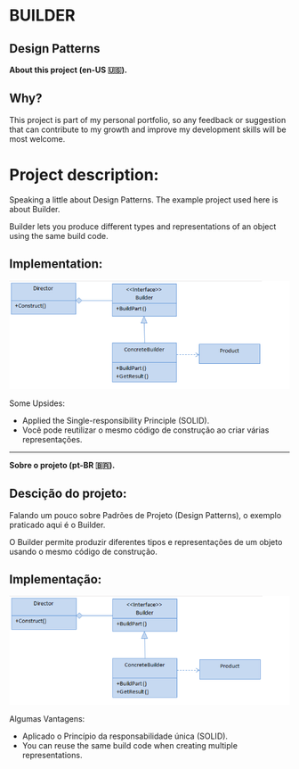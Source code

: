 # BUILDER
## Design Patterns 

**About this project (en-US 🇺🇸).**

## Why?

This project is part of my personal portfolio, so any feedback or suggestion that can contribute to my growth and improve my development skills will be most welcome.

# Project description:

Speaking a little about Design Patterns. The example project used here is about Builder.

Builder lets you produce different types and representations of an object using the same build code.
## Implementation:

![Preview-Screens](ImageAsset/ExEn.png)

Some Upsides:

- Applied the Single-responsibility Principle (SOLID).
- Você pode reutilizar o mesmo código de construção ao criar várias representações.


--------------------------------------------------------------------------------------------------------------------------------------------------------------------------------
**Sobre o projeto (pt-BR 🇧🇷).**

## Descição do projeto:

Falando um pouco sobre Padrões de Projeto (Design Patterns), o exemplo praticado aqui é o Builder.

O Builder permite produzir diferentes tipos e representações de um objeto usando o mesmo código de construção.

## Implementação:

![Preview-Screens](ImageAsset/ExBr.png)

Algumas Vantagens:

- Aplicado o Princípio da responsabilidade única (SOLID).
- You can reuse the same build code when creating multiple representations.

